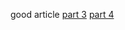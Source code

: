 good article
[part 3](http://blog.wolfire.com/2010/07/Linear-algebra-for-game-developers-part-3)
[part 4](http://blog.wolfire.com/2010/07/Linear-algebra-for-game-developers-part-4)
